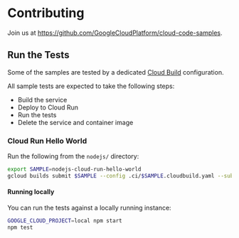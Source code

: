 # Contributing

Join us at https://github.com/GoogleCloudPlatform/cloud-code-samples.

## Run the Tests

Some of the samples are tested by a dedicated [Cloud Build](https://cloud.google.com/cloud-build)  configuration.

All sample tests are expected to take the following steps:

* Build the service
* Deploy to Cloud Run
* Run the tests
* Delete the service and container image

### Cloud Run Hello World

Run the following from the `nodejs/` directory:

```sh
export SAMPLE=nodejs-cloud-run-hello-world
gcloud builds submit $SAMPLE --config .ci/$SAMPLE.cloudbuild.yaml --substitutions COMMIT_SHA=manual
```

#### Running locally

You can run the tests against a locally running instance:

```sh
GOOGLE_CLOUD_PROJECT=local npm start
npm test
```
